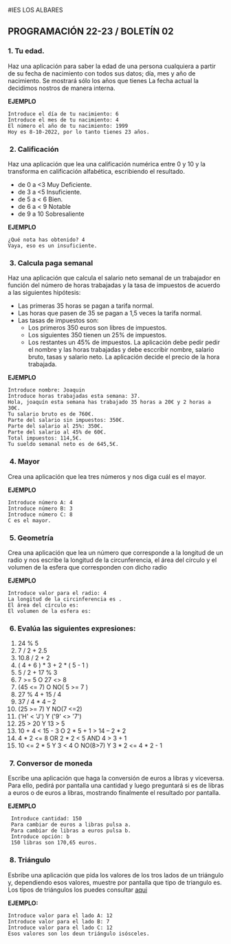 #IES LOS ALBARES
## PROGRAMACIÓN 22-23 / BOLETÍN 02
### 1. Tu edad. 
Haz una aplicación para saber la edad de una persona cualquiera a partir de su fecha de nacimiento con todos sus datos; día, mes y año de nacimiento. Se mostrará sólo los años que tienes
La fecha actual la decidimos nostros de manera interna.

**EJEMPLO**

```shell
Introduce el día de tu nacimiento: 6
Introduce el mes de tu nacimiento: 4 
El número el año de tu nacimiento: 1999
Hoy es 8-10-2022, por lo tanto tienes 23 años.
```

###  2. Calificación
Haz una aplicación que lea una calificación numérica entre 0 y 10 y la transforma en calificación alfabética, escribiendo el resultado.

- de 0 a <3 Muy Deficiente.
- de 3 a <5 Insuficiente.
- de 5 a < 6 Bien.
- de 6 a < 9 Notable
- de 9 a 10 Sobresaliente

**EJEMPLO**

```shell
¿Qué nota has obtenido? 4
Vaya, eso es un insuficiente.
```
 
###  3. Calcula paga semanal
Haz una aplicación que calcula el salario neto semanal de un trabajador en función del número de horas trabajadas y la tasa de impuestos de acuerdo a las siguientes hipótesis:

- Las primeras 35 horas se pagan a tarifa normal.
- Las horas que pasen de 35 se pagan a 1,5 veces la tarifa normal.
- Las tasas de impuestos son:
   - Los primeros 350 euros son libres de impuestos.
   - Los siguientes 350 tienen un 25% de impuestos.
   - Los restantes un 45% de impuestos.
La aplicación debe pedir pedir el nombre y las horas trabajadas y debe esccribir nombre, salario bruto, tasas y salario neto. La aplicación decide el precio de la hora trabajada.


**EJEMPLO** 

```shell
Introduce nombre: Joaquin 
Introduce horas trabajadas esta semana: 37.
Hola, joaquín esta semana has trabajado 35 horas a 20€ y 2 horas a 30€. 
Tu salario bruto es de 760€.
Parte del salario sin impuestos: 350€.
Parte del salario al 25%: 350€.
Parte del salario al 45% de 60€.
Total impuestos: 114,5€.
Tu sueldo semanal neto es de 645,5€.
```
 
###  4. Mayor
Crea una aplicación que lea tres números y nos diga cuál es el mayor.

**EJEMPLO**

```shell
Introduce número A: 4
Introduce número B: 3
Introduce número C: 8
C es el mayor.
```
 
###  5. Geometría
Crea una aplicación que lea un número que corresponde a la longitud de un radio y nos escribe la longitud de la circunferencia, el área del círculo y el volumen de la esfera que corresponden con dicho radio

**EJEMPLO**

```shell
Introduce valor para el radio: 4
La longitud de la circinferencia es .
El área del círculo es:
El volumen de la esfera es: 
```
 
 
###  6. Evalúa las siguientes expresiones:
1.	24 % 5
2.	7 / 2 + 2.5
3.	10.8 / 2 + 2
4.	( 4 + 6 ) * 3 + 2 * ( 5 - 1 )
5.	5 / 2 + 17 % 3
6.	7 >= 5 O 27 <> 8
7.	(45 <= 7) O NO( 5 >= 7 )
8.	27 % 4 + 15 / 4
9.	37 / 4 * 4 – 2
10.	(25 >= 7) Y NO(7 <=2)
11.	('H' < 'J') Y ('9' <> '7')
12.	25 > 20 Y 13 > 5
13.	10 + 4 < 15 - 3 O 2 * 5 + 1 > 14 – 2 * 2
14.	4 * 2 <= 8 OR 2 * 2 < 5 AND 4 > 3 + 1
15.	10 <= 2 * 5 Y 3 < 4 O NO(8>7) Y 3 * 2 <= 4 * 2 - 1

 
###  7. Conversor de moneda
Escribe una aplicación que haga la conversión de euros a libras y viceversa. Para ello, pedirá por pantalla una cantidad y luego preguntará si es de libras a euros o de euros a libras, mostrando finalmente el resultado por pantalla.

**EJEMPLO** 

```shell
 Introduce cantidad: 150
 Para cambiar de euros a libras pulsa a. 
 Para cambiar de libras a euros pulsa b.
 Introduce opción: b
 150 libras son 170,65 euros.
```
 
###  8. Triángulo
Esbribe una aplicación que pida los valores de los tros lados de un triángulo y, dependiendo esos valores, muestre por pantalla que tipo de triangulo es. 
Los tipos de triángulos los puedes consultar [aqui](https://es.wikipedia.org/wiki/Tri%C3%A1ngulo#Clasificaci%C3%B3n_de_los_tri%C3%A1ngulos)

**EJEMPLO:**  

```shell
Introduce valor para el lado A: 12
Introduce valor para el lado B: 7
Introduce valor para el lado C: 12
Esos valores son los deun triángulo isósceles.
```